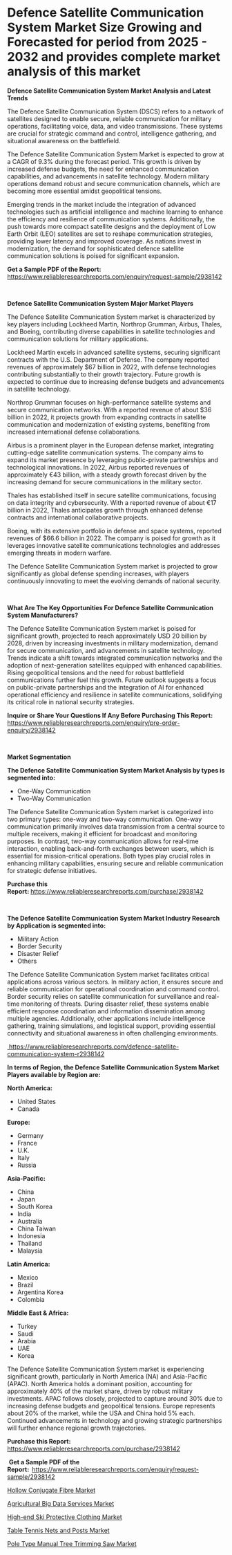 <p><h1>Defence Satellite Communication System Market Size Growing and Forecasted for period from 2025 - 2032 and provides complete market analysis of this market</h1></p><p><strong>Defence Satellite Communication System Market Analysis and Latest Trends</strong></p>
<p><p>The Defence Satellite Communication System (DSCS) refers to a network of satellites designed to enable secure, reliable communication for military operations, facilitating voice, data, and video transmissions. These systems are crucial for strategic command and control, intelligence gathering, and situational awareness on the battlefield. </p><p>The Defence Satellite Communication System Market is expected to grow at a CAGR of 9.3% during the forecast period. This growth is driven by increased defense budgets, the need for enhanced communication capabilities, and advancements in satellite technology. Modern military operations demand robust and secure communication channels, which are becoming more essential amidst geopolitical tensions. </p><p>Emerging trends in the market include the integration of advanced technologies such as artificial intelligence and machine learning to enhance the efficiency and resilience of communication systems. Additionally, the push towards more compact satellite designs and the deployment of Low Earth Orbit (LEO) satellites are set to reshape communication strategies, providing lower latency and improved coverage. As nations invest in modernization, the demand for sophisticated defence satellite communication solutions is poised for significant expansion.</p></p>
<p><strong>Get a Sample PDF of the Report:&nbsp;</strong> <a href="https://www.reliableresearchreports.com/enquiry/request-sample/2938142?utm_campaign=37&utm_medium=2&utm_source=Github&utm_content=ia&utm_term=14032025&utm_id=defence-satellite-communication-system">https://www.reliableresearchreports.com/enquiry/request-sample/2938142</a></p>
<p>&nbsp;</p>
<p><strong>Defence Satellite Communication System Major Market Players</strong></p>
<p><p>The Defence Satellite Communication System market is characterized by key players including Lockheed Martin, Northrop Grumman, Airbus, Thales, and Boeing, contributing diverse capabilities in satellite technologies and communication solutions for military applications. </p><p>Lockheed Martin excels in advanced satellite systems, securing significant contracts with the U.S. Department of Defense. The company reported revenues of approximately $67 billion in 2022, with defense technologies contributing substantially to their growth trajectory. Future growth is expected to continue due to increasing defense budgets and advancements in satellite technology.</p><p>Northrop Grumman focuses on high-performance satellite systems and secure communication networks. With a reported revenue of about $36 billion in 2022, it projects growth from expanding contracts in satellite communication and modernization of existing systems, benefiting from increased international defense collaborations.</p><p>Airbus is a prominent player in the European defense market, integrating cutting-edge satellite communication systems. The company aims to expand its market presence by leveraging public-private partnerships and technological innovations. In 2022, Airbus reported revenues of approximately €43 billion, with a steady growth forecast driven by the increasing demand for secure communications in the military sector.</p><p>Thales has established itself in secure satellite communications, focusing on data integrity and cybersecurity. With a reported revenue of about €17 billion in 2022, Thales anticipates growth through enhanced defense contracts and international collaborative projects.</p><p>Boeing, with its extensive portfolio in defense and space systems, reported revenues of $66.6 billion in 2022. The company is poised for growth as it leverages innovative satellite communications technologies and addresses emerging threats in modern warfare.</p><p>The Defence Satellite Communication System market is projected to grow significantly as global defense spending increases, with players continuously innovating to meet the evolving demands of national security.</p></p>
<p>&nbsp;</p>
<p><strong>What Are The Key Opportunities For Defence Satellite Communication System Manufacturers?</strong></p>
<p><p>The Defence Satellite Communication System market is poised for significant growth, projected to reach approximately USD 20 billion by 2028, driven by increasing investments in military modernization, demand for secure communication, and advancements in satellite technology. Trends indicate a shift towards integrated communication networks and the adoption of next-generation satellites equipped with enhanced capabilities. Rising geopolitical tensions and the need for robust battlefield communications further fuel this growth. Future outlook suggests a focus on public-private partnerships and the integration of AI for enhanced operational efficiency and resilience in satellite communications, solidifying its critical role in national security strategies.</p></p>
<p><strong>Inquire or Share Your Questions If Any Before Purchasing This Report:</strong> <a href="https://www.reliableresearchreports.com/enquiry/pre-order-enquiry/2938142?utm_campaign=37&utm_medium=2&utm_source=Github&utm_content=ia&utm_term=14032025&utm_id=defence-satellite-communication-system">https://www.reliableresearchreports.com/enquiry/pre-order-enquiry/2938142</a></p>
<p>&nbsp;</p>
<p><strong>Market Segmentation</strong></p>
<p><strong>The Defence Satellite Communication System Market Analysis by types is segmented into:</strong></p>
<p><ul><li>One-Way Communication</li><li>Two-Way Communication</li></ul></p>
<p><p>The Defence Satellite Communication System market is categorized into two primary types: one-way and two-way communication. One-way communication primarily involves data transmission from a central source to multiple receivers, making it efficient for broadcast and monitoring purposes. In contrast, two-way communication allows for real-time interaction, enabling back-and-forth exchanges between users, which is essential for mission-critical operations. Both types play crucial roles in enhancing military capabilities, ensuring secure and reliable communication for strategic defense initiatives.</p></p>
<p><strong>Purchase this Report:&nbsp;</strong><a href="https://www.reliableresearchreports.com/purchase/2938142?utm_campaign=37&utm_medium=2&utm_source=Github&utm_content=ia&utm_term=14032025&utm_id=defence-satellite-communication-system">https://www.reliableresearchreports.com/purchase/2938142</a></p>
<p>&nbsp;</p>
<p><strong>The Defence Satellite Communication System Market Industry Research by Application is segmented into:</strong></p>
<p><ul><li>Military Action</li><li>Border Security</li><li>Disaster Relief</li><li>Others</li></ul></p>
<p><p>The Defence Satellite Communication System market facilitates critical applications across various sectors. In military action, it ensures secure and reliable communication for operational coordination and command control. Border security relies on satellite communication for surveillance and real-time monitoring of threats. During disaster relief, these systems enable efficient response coordination and information dissemination among multiple agencies. Additionally, other applications include intelligence gathering, training simulations, and logistical support, providing essential connectivity and situational awareness in often challenging environments.</p></p>
<p><a href="https://www.reliableresearchreports.com/defence-satellite-communication-system-r2938142?utm_campaign=37&utm_medium=2&utm_source=Github&utm_content=ia&utm_term=14032025&utm_id=defence-satellite-communication-system">&nbsp;https://www.reliableresearchreports.com/defence-satellite-communication-system-r2938142</a></p>
<p><strong>In terms of Region, the Defence Satellite Communication System Market Players available by Region are:</strong></p>
<p>
    <p> <strong> North America: </strong>
        <ul>
            <li>United States</li>
            <li>Canada</li>
        </ul>
        </p> 
    <p> <strong> Europe: </strong>
        <ul>
            <li>Germany</li>
            <li>France</li>
            <li>U.K.</li>
            <li>Italy</li>
            <li>Russia</li>
        </ul>
        </p> 
    <p> <strong> Asia-Pacific: </strong>
        <ul>
            <li>China</li>
            <li>Japan</li>
            <li>South Korea</li>
            <li>India</li>
            <li>Australia</li>
            <li>China Taiwan</li>
            <li>Indonesia</li>
            <li>Thailand</li>
            <li>Malaysia</li>
        </ul>
        </p> 
    <p> <strong> Latin America: </strong>
        <ul>
            <li>Mexico</li>
            <li>Brazil</li>
            <li>Argentina Korea</li>
            <li>Colombia</li>
        </ul>
        </p> 
    <p> <strong> Middle East & Africa: </strong>
        <ul>
            <li>Turkey</li>
            <li>Saudi</li>
            <li>Arabia</li>
            <li>UAE</li>
            <li>Korea</li>
        </ul>
    </p>
    </p>
<p><p>The Defence Satellite Communication System market is experiencing significant growth, particularly in North America (NA) and Asia-Pacific (APAC). North America holds a dominant position, accounting for approximately 40% of the market share, driven by robust military investments. APAC follows closely, projected to capture around 30% due to increasing defense budgets and geopolitical tensions. Europe represents about 20% of the market, while the USA and China hold 5% each. Continued advancements in technology and growing strategic partnerships will further enhance regional growth trajectories.</p></p>
<p><strong>Purchase this Report: </strong><a href="https://www.reliableresearchreports.com/purchase/2938142?utm_campaign=37&utm_medium=2&utm_source=Github&utm_content=ia&utm_term=14032025&utm_id=defence-satellite-communication-system">https://www.reliableresearchreports.com/purchase/2938142</a></p>
<p>&nbsp;<strong>Get a Sample PDF of the Report:&nbsp;&nbsp;</strong><a href="https://www.reliableresearchreports.com/enquiry/request-sample/2938142?utm_campaign=37&utm_medium=2&utm_source=Github&utm_content=ia&utm_term=14032025&utm_id=defence-satellite-communication-system">https://www.reliableresearchreports.com/enquiry/request-sample/2938142</a></p>
<p><strong></strong></p>
<p><p><a href="https://github.com/rembaentin6f/Market-Research-Report-List-1/blob/main/hollow-conjugate-fibre-market.md?utm_campaign=37&utm_medium=2&utm_source=Github&utm_content=ia&utm_term=14032025&utm_id=defence-satellite-communication-system">Hollow Conjugate Fibre Market</a></p><p><a href="https://github.com/brabolyrah3h/Market-Research-Report-List-1/blob/main/agricultural-big-data-services-market.md?utm_campaign=37&utm_medium=2&utm_source=Github&utm_content=ia&utm_term=14032025&utm_id=defence-satellite-communication-system">Agricultural Big Data Services Market</a></p><p><a href="https://github.com/sekohlorik/Market-Research-Report-List-1/blob/main/high-end-ski-protective-clothing-market.md?utm_campaign=37&utm_medium=2&utm_source=Github&utm_content=ia&utm_term=14032025&utm_id=defence-satellite-communication-system">High-end Ski Protective Clothing Market</a></p><p><a href="https://github.com/dukawashviro/Market-Research-Report-List-1/blob/main/table-tennis-nets-and-posts-market.md?utm_campaign=37&utm_medium=2&utm_source=Github&utm_content=ia&utm_term=14032025&utm_id=defence-satellite-communication-system">Table Tennis Nets and Posts Market</a></p><p><a href="https://github.com/timayuethem/Market-Research-Report-List-1/blob/main/pole-type-manual-tree-trimming-saw-market.md?utm_campaign=37&utm_medium=2&utm_source=Github&utm_content=ia&utm_term=14032025&utm_id=defence-satellite-communication-system">Pole Type Manual Tree Trimming Saw Market</a></p></p>